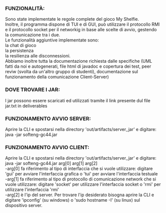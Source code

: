 ### FUNZIONALITÀ:
Sono state implementate le regole complete del gioco My Shelfie.<br>
Inoltre, il programma dispone di TUI e di GUI, può utilizzare il protocollo RMI e il protocollo socket per il networkig in base alle scelte di avvio, gestendo la comunicazione tra i due.<br>Le funzionalità aggiuntive implementate sono:<br>
la chat di gioco<br>la persistenza<br>la resilienza alle disconnessioni.<br>Abbiamo inoltre tutta la documentazione richiesta dalle specifiche (UML fatti da noi e autogenerati, file html di javadoc e copertura dei test, peer reviw (svolta da un'altro gruppo di studenti), documentazione sul funzionamento della comunicazione Client-Server)
### DOVE TROVARE I JAR:
I jar possono essere scaricati ed utilizzati tramite il link presente dul file jar.txt in deliverables
### FUNZIONAMENTO AVVIO SERVER:
Aprire la CLI e spostarsi nella directory 'out/artifacts/server_jar' e digitare:  java -jar softeng-gc44.jar<br>
### FUNZIONAMENTO AVVIO CLIENT:
Aprire la CLI e spostarsi nella directory 'out/artifacts/server_jar' e digitare:  java -jar softeng-gc44.jar arg[0] arg[1] arg[2]<br>
-arg[0] fa riferimento al tipo di interfaccia che si vuole utilizzare: digitare 'gui' per avviare l'interfaccia grafica o 'tui' per avviare l'interfaccia testuale<br>
-arg[1] fa riferimento al tipo di protocollo di comunicazione network che si vuole utilizzare: digitare 'socket' per utilizzare l'interfaccia socket o 'rmi' per utilizzare l'interfaccia 'rmi'<br>
-arg[2] è l'ip del server. Per trovare l'ip desiderato bisogna aprire la CLI e digitare 'ipconfig' (su windows) o 'sudo hostname -I' (su linux) sul dispositivo server.

